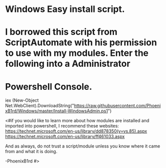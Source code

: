 # Windows Easy install script.

# I borrowed this script from ScriptAutomate with his permission to use with my modules. Enter the following into a Administrator
# Powershell Console.

iex (New-Object Net.WebClient).DownloadString("https://raw.githubusercontent.com/PhoenixB1rd/Windows/master/Install-WindowsAdmin.ps1")

<#if you would like to learn more about how modules are installed and imported into powershell, I recommend these websites:
https://technet.microsoft.com/en-us/library/dd878350(v=vs.85).aspx
https://technet.microsoft.com/en-us/library/ff461033.aspx

And as always, do not trust a script/module unless you know where it came from and what it is doing.

-PhoenixB1rd
#>
